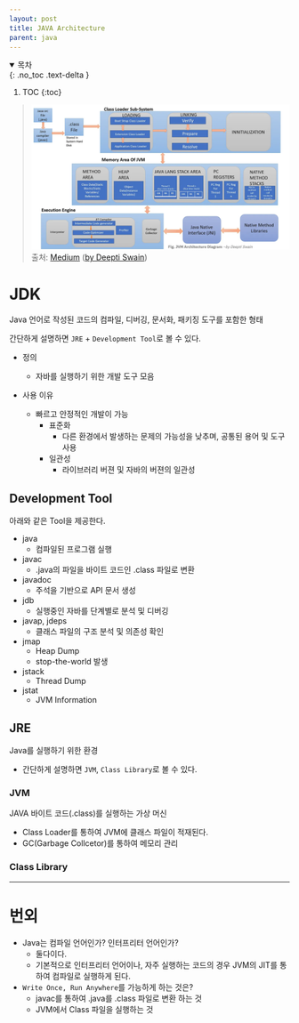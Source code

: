 ```yaml
---
layout: post
title: JAVA Architecture
parent: java
---
```

<details open markdown="block">
  <summary>
    목차
  </summary>
    {: .no_toc .text-delta }

1. TOC
{:toc}
</details>  


  > ![alt text](image.png)
  출처: [Medium](https://interviewnoodle.com/jvm-architecture-71fd37e7826e) ([by Deepti Swain](https://deeptiswain.medium.com/))

# JDK
Java 언어로 작성된 코드의 컴파일, 디버깅, 문서화, 패키징 도구를 포함한 형태

간단하게 설명하면 `JRE` + `Development Tool`로 볼 수 있다.

- 정의
   - 자바를 실행하기 위한 개발 도구 모음

- 사용 이유
   - 빠르고 안정적인 개발이 가능
      - 표준화
        - 다른 환경에서 발생하는 문제의 가능성을 낮추며, 공통된 용어 및 도구 사용
      - 일관성
        - 라이브러리 버젼 및 자바의 버젼의 일관성

## Development Tool 
아래와 같은 Tool을 제공한다.
 - java 
    - 컴파일된 프로그램 실행
 - javac
    - .java의 파일을 바이트 코드인 .class 파일로 변환
 - javadoc
    - 주석을 기반으로 API 문서 생성 
 - jdb
    - 실행중인 자바를 단계별로 분석 및 디버깅
 - javap, jdeps 
    - 클래스 파일의 구조 분석 및 의존성 확인
 - jmap
    - Heap Dump
    - stop-the-world 발생
 - jstack
    - Thread Dump
 - jstat
    - JVM Information

## JRE
 Java를 실행하기 위한 환경
  - 간단하게 설명하면 `JVM`, `Class Library`로 볼 수 있다.

### JVM
JAVA 바이트 코드(.class)를 실행하는 가상 머신

- Class Loader를 통하여 JVM에 클래스 파일이 적재된다.
- GC(Garbage Collcetor)를 통하여 메모리 관리

### Class Library

--------------------
# 번외
 - Java는 컴파일 언어인가? 인터프리터 언어인가?
   - 둘다이다.
   - 기본적으로 인터프리터 언어이나, 자주 실행하는 코드의 경우 JVM의 JIT를 통하여 컴파일로 실행하게 된다.
 -  `Write Once, Run Anywhere`를 가능하게 하는 것은?
    - javac를 통하여 .java를 .class 파일로 변환 하는 것
    - JVM에서 Class 파일을 실행하는 것 